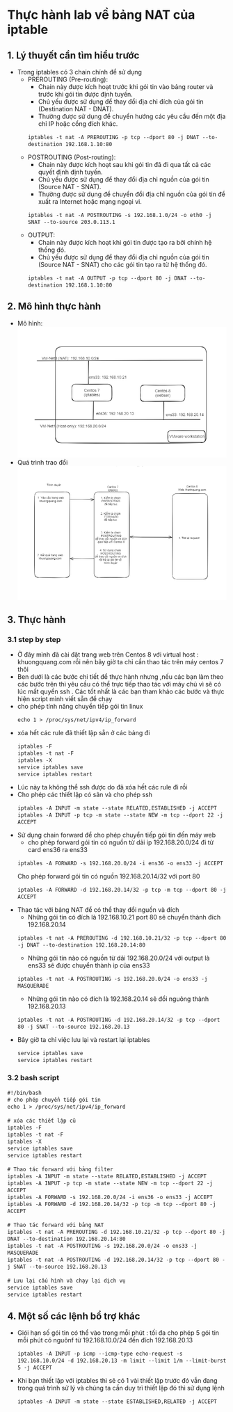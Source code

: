 # Thực hành lab về bảng NAT của iptable
## 1. Lý thuyết cần tìm hiểu trước
- Trong iptables có 3 chain chính để sử dụng
  - PREROUTING (Pre-routing):
    - Chain này được kích hoạt trước khi gói tin vào bảng router và trước khi gói tin được định tuyến.
    - Chủ yếu được sử dụng để thay đổi địa chỉ đích của gói tin (Destination NAT - DNAT).
    - Thường được sử dụng để chuyển hướng các yêu cầu đến một địa chỉ IP hoặc cổng đích khác.
    ```
    iptables -t nat -A PREROUTING -p tcp --dport 80 -j DNAT --to-destination 192.168.1.10:80
    ```
  - POSTROUTING (Post-routing):
    - Chain này được kích hoạt sau khi gói tin đã đi qua tất cả các quyết định định tuyến.
    - Chủ yếu được sử dụng để thay đổi địa chỉ nguồn của gói tin (Source NAT - SNAT).
    - Thường được sử dụng để chuyển đổi địa chỉ nguồn của gói tin để xuất ra Internet hoặc mạng ngoại vi.
    ```
    iptables -t nat -A POSTROUTING -s 192.168.1.0/24 -o eth0 -j SNAT --to-source 203.0.113.1
    ```
  - OUTPUT:
    - Chain này được kích hoạt khi gói tin được tạo ra bởi chính hệ thống đó.
    - Chủ yếu được sử dụng để thay đổi địa chỉ nguồn của gói tin (Source NAT - SNAT) cho các gói tin tạo ra từ hệ thống đó.
    ```
    iptables -t nat -A OUTPUT -p tcp --dport 80 -j DNAT --to-destination 192.168.1.10:80
    ```

## 2. Mô hình thực hành
- Mô hình:
   ![Alt](/thuctap/anh/Screenshot_756.png)
- Quá trình trao đổi
  ![Alt](/thuctap/anh/Screenshot_757.png)
## 3. Thực hành
### 3.1 step by step
- Ở đây mình đã cài đặt trang web trên Centos 8 với virtual host : khuongquang.com rồi nên bây giờ ta chỉ cần thao tác trên máy centos 7 thôi
- Ben dưới là các bước chi tiết để thực hành nhưng ,nếu các bạn làm theo các bước trên thì yêu cầu có thể trực tiếp thao tác với máy chủ vì sẽ có lúc mất quyền ssh . Các tốt nhất là các bạn tham khảo các bước và thực hiện script mình viết sẵn để chạy
- cho phép tính năng chuyển tiếp gói tin linux
  ```
  echo 1 > /proc/sys/net/ipv4/ip_forward
  ``` 
- xóa hết các rule đã thiết lập sẵn ở các bảng đi
  ```
  iptables -F
  iptables -t nat -F
  iptables -X
  service iptables save
  service iptables restart
  ```
- Lúc này ta không thể ssh được do đã xóa hết các rule đi rồi
- Cho phép các thiết lập có sãn và cho phép ssh
  ```
  iptables -A INPUT -m state --state RELATED,ESTABLISHED -j ACCEPT
  iptables -A INPUT -p tcp -m state --state NEW -m tcp --dport 22 -j ACCEPT
  ```
- Sử dụng chain forward để cho phép chuyển tiếp gói tin đến máy web
  - cho phép forward gói tin có nguồn từ dải ip 192.168.20.0/24 đi từ card ens36 ra ens33
  ```
  iptables -A FORWARD -s 192.168.20.0/24 -i ens36 -o ens33 -j ACCEPT
  ```
  Cho phép forward gói tin có nguồn 192.168.20.14/32 với port 80
  ```
  iptables -A FORWARD -d 192.168.20.14/32 -p tcp -m tcp --dport 80 -j ACCEPT
  ```
- Thao tác với bảng NAT để có thể thay đổi nguồn và đích
  - Những gói tin có đích là 192.168.10.21 port 80 sẽ chuyển thành đich 192.168.20.14
  ```
  iptables -t nat -A PREROUTING -d 192.168.10.21/32 -p tcp --dport 80 -j DNAT --to-destination 192.168.20.14:80
  ```
  - Những gói tin nào có nguồn từ dải 192.168.20.0/24 với output là ens33 sẽ được chuyển thành ip của ens33
  ```
  iptables -t nat -A POSTROUTING -s 192.168.20.0/24 -o ens33 -j MASQUERADE
  ```
  - Những gói tin nào có đích là 192.168.20.14 sẽ đổi nguông thành 192.168.20.13
  ```
  iptables -t nat -A POSTROUTING -d 192.168.20.14/32 -p tcp --dport 80 -j SNAT --to-source 192.168.20.13
  ```
- Bây giờ ta chỉ việc lưu lại và restart lại iptables
  ```
  service iptables save
  service iptables restart
  ```
### 3.2 bash script
```
#!/bin/bash
# cho phép chuyển tiếp gói tin
echo 1 > /proc/sys/net/ipv4/ip_forward

# xóa các thiết lập cũ
iptables -F
iptables -t nat -F
iptables -X
service iptables save
service iptables restart

# Thao tác forward với bảng filter
iptables -A INPUT -m state --state RELATED,ESTABLISHED -j ACCEPT
iptables -A INPUT -p tcp -m state --state NEW -m tcp --dport 22 -j ACCEPT
iptables -A FORWARD -s 192.168.20.0/24 -i ens36 -o ens33 -j ACCEPT
iptables -A FORWARD -d 192.168.20.14/32 -p tcp -m tcp --dport 80 -j ACCEPT

# Thao tác forward với bảng NAT
iptables -t nat -A PREROUTING -d 192.168.10.21/32 -p tcp --dport 80 -j DNAT --to-destination 192.168.20.14:80
iptables -t nat -A POSTROUTING -s 192.168.20.0/24 -o ens33 -j MASQUERADE
iptables -t nat -A POSTROUTING -d 192.168.20.14/32 -p tcp --dport 80 -j SNAT --to-source 192.168.20.13

# Lưu lại cấu hình và chạy lại dịch vụ
service iptables save
service iptables restart
```
  
## 4. Một số các lệnh bổ trợ khác
- Giói hạn số gói tin có thể vào trong mỗi phút : tối đa cho phép 5 gói tin mỗi phút có nguônf từ 192.168.10.0/24 đến đích 192.168.20.13
  ```
  iptables -A INPUT -p icmp --icmp-type echo-request -s 192.168.10.0/24 -d 192.168.20.13 -m limit --limit 1/m --limit-burst 5 -j ACCEPT
  ```
- Khi bạn thiết lập với iptables thì sẽ có 1 vài thiết lập trước đó vẫn đang trong quá trình sử lý và chúng ta cần duy trì thiết lập đó thì sử dụng lệnh
  ```
  iptables -A INPUT -m state --state ESTABLISHED,RELATED -j ACCEPT
  ```
